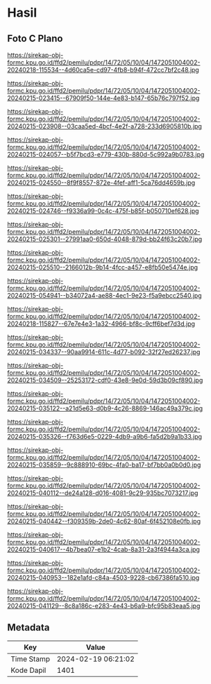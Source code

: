 # Hasil

## Foto C Plano

https://sirekap-obj-formc.kpu.go.id/ffd2/pemilu/pdpr/14/72/05/10/04/1472051004002-20240218-115534--4d60ca5e-cd97-4fb8-b94f-472cc7bf2c48.jpg

https://sirekap-obj-formc.kpu.go.id/ffd2/pemilu/pdpr/14/72/05/10/04/1472051004002-20240215-023415--67909f50-144e-4e83-b147-65b76c797f52.jpg

https://sirekap-obj-formc.kpu.go.id/ffd2/pemilu/pdpr/14/72/05/10/04/1472051004002-20240215-023908--03caa5ed-4bcf-4e2f-a728-233d6905810b.jpg

https://sirekap-obj-formc.kpu.go.id/ffd2/pemilu/pdpr/14/72/05/10/04/1472051004002-20240215-024057--b5f7bcd3-e779-430b-880d-5c992a9b0783.jpg

https://sirekap-obj-formc.kpu.go.id/ffd2/pemilu/pdpr/14/72/05/10/04/1472051004002-20240215-024550--8f9f8557-872e-4fef-aff1-5ca76dd4659b.jpg

https://sirekap-obj-formc.kpu.go.id/ffd2/pemilu/pdpr/14/72/05/10/04/1472051004002-20240215-024746--f9336a99-0c4c-475f-b85f-b050710ef628.jpg

https://sirekap-obj-formc.kpu.go.id/ffd2/pemilu/pdpr/14/72/05/10/04/1472051004002-20240215-025301--27991aa0-650d-4048-879d-bb24f63c20b7.jpg

https://sirekap-obj-formc.kpu.go.id/ffd2/pemilu/pdpr/14/72/05/10/04/1472051004002-20240215-025510--2166012b-9b14-4fcc-a457-e8fb50e5474e.jpg

https://sirekap-obj-formc.kpu.go.id/ffd2/pemilu/pdpr/14/72/05/10/04/1472051004002-20240215-054941--b34072a4-ae88-4ec1-9e23-f5a9ebcc2540.jpg

https://sirekap-obj-formc.kpu.go.id/ffd2/pemilu/pdpr/14/72/05/10/04/1472051004002-20240218-115827--67e7e4e3-1a32-4966-bf8c-9cff6bef7d3d.jpg

https://sirekap-obj-formc.kpu.go.id/ffd2/pemilu/pdpr/14/72/05/10/04/1472051004002-20240215-034337--90aa9914-611c-4d77-b092-32f27ed26237.jpg

https://sirekap-obj-formc.kpu.go.id/ffd2/pemilu/pdpr/14/72/05/10/04/1472051004002-20240215-034509--25253172-cdf0-43e8-9e0d-59d3b09cf890.jpg

https://sirekap-obj-formc.kpu.go.id/ffd2/pemilu/pdpr/14/72/05/10/04/1472051004002-20240215-035122--a21d5e63-d0b9-4c26-8869-146ac49a379c.jpg

https://sirekap-obj-formc.kpu.go.id/ffd2/pemilu/pdpr/14/72/05/10/04/1472051004002-20240215-035326--f763d6e5-0229-4db9-a9b6-fa5d2b9a1b33.jpg

https://sirekap-obj-formc.kpu.go.id/ffd2/pemilu/pdpr/14/72/05/10/04/1472051004002-20240215-035859--9c888910-69bc-4fa0-ba17-bf7bb0a0b0d0.jpg

https://sirekap-obj-formc.kpu.go.id/ffd2/pemilu/pdpr/14/72/05/10/04/1472051004002-20240215-040112--de24a128-d016-4081-9c29-935bc7073217.jpg

https://sirekap-obj-formc.kpu.go.id/ffd2/pemilu/pdpr/14/72/05/10/04/1472051004002-20240215-040442--f309359b-2de0-4c62-80af-6f452108e0fb.jpg

https://sirekap-obj-formc.kpu.go.id/ffd2/pemilu/pdpr/14/72/05/10/04/1472051004002-20240215-040617--4b7bea07-e1b2-4cab-8a31-2a3f4944a3ca.jpg

https://sirekap-obj-formc.kpu.go.id/ffd2/pemilu/pdpr/14/72/05/10/04/1472051004002-20240215-040953--182e1afd-c84a-4503-9228-cb67386fa510.jpg

https://sirekap-obj-formc.kpu.go.id/ffd2/pemilu/pdpr/14/72/05/10/04/1472051004002-20240215-041129--8c8a186c-e283-4e43-b6a9-bfc95b83eaa5.jpg


## Metadata

| Key        | Value               |
| ---------- | ------------------- |
| Time Stamp | 2024-02-19 06:21:02 |
| Kode Dapil | 1401                |



